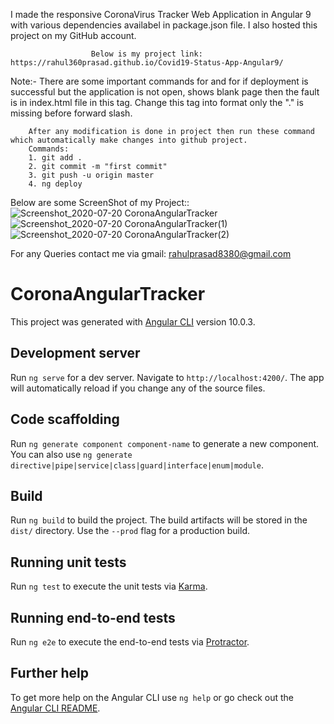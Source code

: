 I made the responsive CoronaVirus Tracker Web Application in Angular 9 with various dependencies availabel in package.json file.
I also hosted this project on my GitHub account.

                      Below is my project link:
    https://rahul360prasad.github.io/Covid19-Status-App-Angular9/

Note:- 
There are some important commands for and for if deployment is successful but the application is not open,      shows blank page then the fault is in index.html file <base href="/"> in this tag.
        Change this tag into <base href="./"> format only the "." is missing before forward slash.

        After any modification is done in project then run these command which automatically make changes into github project.
        Commands:
        1. git add .
        2. git commit -m "first commit"
        3. git push -u origin master
        4. ng deploy

Below are some ScreenShot of my Project::
![Screenshot_2020-07-20 CoronaAngularTracker](https://user-images.githubusercontent.com/65440053/87959772-093a1b00-cad1-11ea-889d-f11ed3fbef24.png)
![Screenshot_2020-07-20 CoronaAngularTracker(1)](https://user-images.githubusercontent.com/65440053/87959764-063f2a80-cad1-11ea-9621-dfd9a0db2e28.png)
![Screenshot_2020-07-20 CoronaAngularTracker(2)](https://user-images.githubusercontent.com/65440053/87959779-0b9c7500-cad1-11ea-9e8a-c72bc7f62880.png)

For any Queries contact me via gmail: rahulprasad8380@gmail.com

# CoronaAngularTracker

This project was generated with [Angular CLI](https://github.com/angular/angular-cli) version 10.0.3.

## Development server

Run `ng serve` for a dev server. Navigate to `http://localhost:4200/`. The app will automatically reload if you change any of the source files.

## Code scaffolding

Run `ng generate component component-name` to generate a new component. You can also use `ng generate directive|pipe|service|class|guard|interface|enum|module`.

## Build

Run `ng build` to build the project. The build artifacts will be stored in the `dist/` directory. Use the `--prod` flag for a production build.

## Running unit tests

Run `ng test` to execute the unit tests via [Karma](https://karma-runner.github.io).

## Running end-to-end tests

Run `ng e2e` to execute the end-to-end tests via [Protractor](http://www.protractortest.org/).

## Further help

To get more help on the Angular CLI use `ng help` or go check out the [Angular CLI README](https://github.com/angular/angular-cli/blob/master/README.md).
